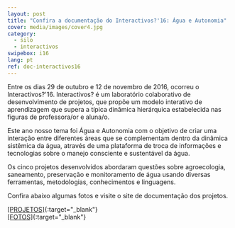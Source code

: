```yaml
---
layout: post
title: "Confira a documentação do Interactivos?'16: Água e Autonomia"
cover: media/images/cover4.jpg
category:
  - silo
  - interactivos
swipebox: i16
lang: pt
ref: doc-interactivos16
---
```

Entre os dias 29 de outubro e 12 de novembro de 2016, ocorreu o Interactivos?'16. Interactivos? é um laboratório colaborativo de desenvolvimento de projetos, que propõe um modelo interativo de aprendizagem que supera a típica dinâmica hierárquica estabelecida nas figuras de professora/or e aluna/o.  

Este ano nosso tema foi Água e Autonomia com o objetivo de criar uma interação entre diferentes áreas que se complementam dentro da dinâmica sistêmica da água, através de uma plataforma de troca de informações e tecnologias sobre o manejo consciente e sustentável da água.

Os cinco projetos desenvolvidos abordaram questões sobre agroecologia, saneamento, preservação e monitoramento de água usando diversas ferramentas, metodologias, conhecimentos e linguagens.

Confira abaixo algumas fotos e visite o site de documentação dos projetos.

[[PROJETOS]](https://interactivos.silo.org.br/2016/){:target="_blank"}  
[[FOTOS]](https://www.flickr.com/photos/interactivos16/){:target="_blank"}

